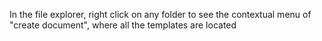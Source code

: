 In the file explorer, right click on any folder to see the contextual menu of "create document", where all the templates are located

